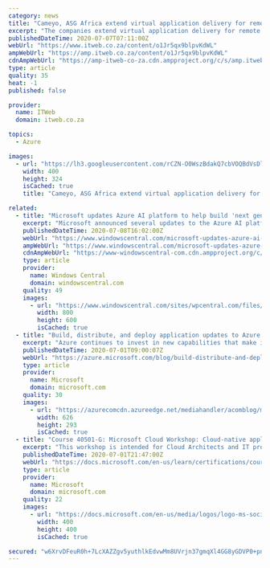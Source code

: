 ```yaml
---
category: news
title: "Cameyo, ASG Africa extend virtual application delivery for remote work to Microsoft Azure customers throughout MEA"
excerpt: "The companies extend virtual application delivery for remote work to Microsoft Azure customers throughout Africa and the Middle East."
publishedDateTime: 2020-07-07T07:11:00Z
webUrl: "https://www.itweb.co.za/content/o1Jr5qx9blpvKdWL"
ampWebUrl: "https://amp.itweb.co.za/content/o1Jr5qx9blpvKdWL"
cdnAmpWebUrl: "https://amp-itweb-co-za.cdn.ampproject.org/c/s/amp.itweb.co.za/content/o1Jr5qx9blpvKdWL"
type: article
quality: 35
heat: -1
published: false

provider:
  name: ITWeb
  domain: itweb.co.za

topics:
  - Azure

images:
  - url: "https://lh3.googleusercontent.com/rCZN-O0WszBdakQ7cbVOQBdVsDl1cl-ooboZ3eBbiuaMEASXwuYZn_7crSLmS2wSgOX5Ae9C8EhQM84jQ_4NEP0=w400-h324-c"
    width: 400
    height: 324
    isCached: true
    title: "Cameyo, ASG Africa extend virtual application delivery for remote work to Microsoft Azure customers throughout MEA"

related:
  - title: "Microsoft updates Azure AI platform to help build 'next generation of AI applications'"
    excerpt: "Microsoft announced several updates to the Azure AI platform. The improvements make it easier for developers to create AI applications."
    publishedDateTime: 2020-07-08T16:02:00Z
    webUrl: "https://www.windowscentral.com/microsoft-updates-azure-ai-platform-help-build-next-generation-ai-applications"
    ampWebUrl: "https://www.windowscentral.com/microsoft-updates-azure-ai-platform-help-build-next-generation-ai-applications?amp"
    cdnAmpWebUrl: "https://www-windowscentral-com.cdn.ampproject.org/c/s/www.windowscentral.com/microsoft-updates-azure-ai-platform-help-build-next-generation-ai-applications?amp"
    type: article
    provider:
      name: Windows Central
      domain: windowscentral.com
    quality: 49
    images:
      - url: "https://www.windowscentral.com/sites/wpcentral.com/files/styles/large/public/field/image/2019/11/microsoft-logo-ignite-2019.jpg"
        width: 800
        height: 600
        isCached: true
  - title: "Build, distribute, and deploy application updates to Azure virtual machine scale sets"
    excerpt: "Azure continues to invest in new capabilities that make it easier to build and distribute application updates across distributed cloud environments. "
    publishedDateTime: 2020-07-01T09:00:07Z
    webUrl: "https://azure.microsoft.com/blog/build-distribute-and-deploy-application-updates-to-azure-virtual-machine-scale-sets/"
    type: article
    provider:
      name: Microsoft
      domain: microsoft.com
    quality: 30
    images:
      - url: "https://azurecomcdn.azureedge.net/mediahandler/acomblog/media/Default/blog/806e3cf2-c447-44e8-99b6-ab0cfee38544.png"
        width: 626
        height: 293
        isCached: true
  - title: "Course 40501-G: Microsoft Cloud Workshop: Cloud-native applications"
    excerpt: "This workshop is intended for Cloud Architects and IT professionals who have architectural expertise of infrastructure and solutions design in cloud technologies and want to learn more about Azure and Azure services as described in the \"summary and \"Skills gained\" areas."
    publishedDateTime: 2020-07-01T21:47:00Z
    webUrl: "https://docs.microsoft.com/en-us/learn/certifications/courses/40501"
    type: article
    provider:
      name: Microsoft
      domain: microsoft.com
    quality: 22
    images:
      - url: "https://docs.microsoft.com/en-us/media/logos/logo-ms-social.png"
        width: 400
        height: 400
        isCached: true

secured: "w6XrvDFeuR0h+7LcXAZZgv5yuthlkEdvwMm8UVrjn37gmqXl4GG8yGDVP0+pnIZQ6xFBFuD5+360+aHsm1Jk4BrwYrulQ5Lb4ItU8f+NRiu0MoYCDIepxvneAxEumZzjO2o8N0V7lk0mVx92lLk/zFTK7gdOdATbNfYl5yRWfty/wWGsRCKlaNsCNTL+5FA+39psgsJAP3Kry3HN0ASeNpG7NvdZlzIuMEaYzqeqPie8r5+h78OJEsahicDkNjJinRxHNDhIB6M3Mb2SHLpEy1/SRhr2QqN5XtQVAwxUQn0K7lCSf6HTJx7oHBsmHJTdvb+kfeh2rRRr2mBiG4gC5A==;MXPQW9riNp9RjzVuXQA9Ig=="
---
```


